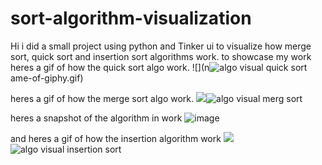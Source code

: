 # sort-algorithm-visualization
Hi i did a small project using python and Tinker ui to visualize how merge sort, quick sort and insertion sort algorithms work. 
to showcase my work heres a gif of how the quick sort algo work.
![](n![algo visual quick sort](https://user-images.githubusercontent.com/43711624/127748580-321b3505-7b33-488d-beb6-dc7e4381798a.gif)
ame-of-giphy.gif)













heres a gif of how the merge sort algo work.
![](name-of-giphy.gif)![algo visual merg sort](https://user-images.githubusercontent.com/43711624/127748640-1f5c3e0d-4956-40c3-b28d-7d7f7e1e35d9.gif)








heres a snapshot of the algorithm in work 
![image](https://user-images.githubusercontent.com/43711624/127748674-44b5f8fa-2da3-47f7-941e-f1f5298ffe67.png)






and heres a gif of how the insertion algorithm work
![](name-of-giphy.gif)![algo visual insertion sort](https://user-images.githubusercontent.com/43711624/127748686-9ab33c2f-a61c-4cf4-a72f-65fd7e919c95.gif)




